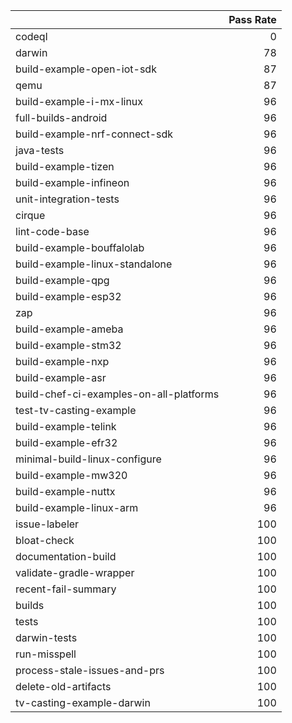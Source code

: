|                                         |   Pass Rate |
|:----------------------------------------|------------:|
| codeql                                  |           0 |
| darwin                                  |          78 |
| build-example-open-iot-sdk              |          87 |
| qemu                                    |          87 |
| build-example-i-mx-linux                |          96 |
| full-builds-android                     |          96 |
| build-example-nrf-connect-sdk           |          96 |
| java-tests                              |          96 |
| build-example-tizen                     |          96 |
| build-example-infineon                  |          96 |
| unit-integration-tests                  |          96 |
| cirque                                  |          96 |
| lint-code-base                          |          96 |
| build-example-bouffalolab               |          96 |
| build-example-linux-standalone          |          96 |
| build-example-qpg                       |          96 |
| build-example-esp32                     |          96 |
| zap                                     |          96 |
| build-example-ameba                     |          96 |
| build-example-stm32                     |          96 |
| build-example-nxp                       |          96 |
| build-example-asr                       |          96 |
| build-chef-ci-examples-on-all-platforms |          96 |
| test-tv-casting-example                 |          96 |
| build-example-telink                    |          96 |
| build-example-efr32                     |          96 |
| minimal-build-linux-configure           |          96 |
| build-example-mw320                     |          96 |
| build-example-nuttx                     |          96 |
| build-example-linux-arm                 |          96 |
| issue-labeler                           |         100 |
| bloat-check                             |         100 |
| documentation-build                     |         100 |
| validate-gradle-wrapper                 |         100 |
| recent-fail-summary                     |         100 |
| builds                                  |         100 |
| tests                                   |         100 |
| darwin-tests                            |         100 |
| run-misspell                            |         100 |
| process-stale-issues-and-prs            |         100 |
| delete-old-artifacts                    |         100 |
| tv-casting-example-darwin               |         100 |